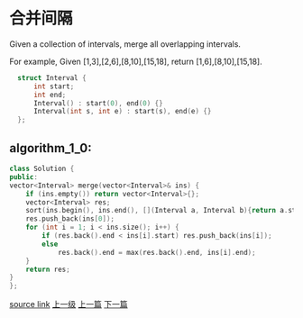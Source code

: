 # 合并间隔

Given a collection of intervals, merge all overlapping intervals.

For example,
Given [1,3],[2,6],[8,10],[15,18],
return [1,6],[8,10],[15,18].

```c++
  struct Interval {
      int start;
      int end;
      Interval() : start(0), end(0) {}
      Interval(int s, int e) : start(s), end(e) {}
  };
```

## algorithm_1_0:
```c++
class Solution {
public:  
vector<Interval> merge(vector<Interval>& ins) {
    if (ins.empty()) return vector<Interval>{};
    vector<Interval> res;
    sort(ins.begin(), ins.end(), [](Interval a, Interval b){return a.start < b.start;});
    res.push_back(ins[0]);
    for (int i = 1; i < ins.size(); i++) {
        if (res.back().end < ins[i].start) res.push_back(ins[i]);
        else
            res.back().end = max(res.back().end, ins[i].end);
    }
    return res;   
}
};
```

[source link](https://leetcode.com/problems/merge-intervals/discuss/)
[上一级](base.md)
[上一篇](Jump_Game.md)
[下一篇](Multiply_Strings.md)
